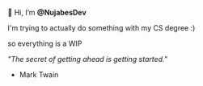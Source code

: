 👋 Hi, I’m **@NujabesDev**

I'm trying to actually do something with my CS degree :)

so everything is a WIP

*"The secret of getting ahead is getting started."*

- Mark Twain
